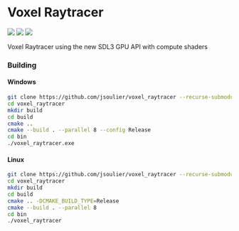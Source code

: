 # Voxel Raytracer

![](doc/image1.png)
![](doc/image2.png)
![](doc/image3.png)

Voxel Raytracer using the new SDL3 GPU API with compute shaders

### Building

#### Windows

```bash
git clone https://github.com/jsoulier/voxel_raytracer --recurse-submodules
cd voxel_raytracer
mkdir build
cd build
cmake ..
cmake --build . --parallel 8 --config Release
cd bin
./voxel_raytracer.exe
```

#### Linux

```bash
git clone https://github.com/jsoulier/voxel_raytracer --recurse-submodules
cd voxel_raytracer
mkdir build
cd build
cmake .. -DCMAKE_BUILD_TYPE=Release
cmake --build . --parallel 8
cd bin
./voxel_raytracer
```
